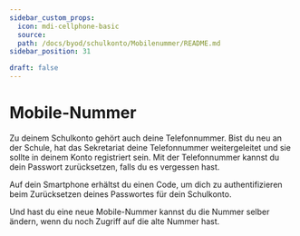 ```yaml
---
sidebar_custom_props:
  icon: mdi-cellphone-basic
  source: 
  path: /docs/byod/schulkonto/Mobilenummer/README.md
sidebar_position: 31

draft: false
---
```


#  Mobile-Nummer

Zu deinem Schulkonto gehört auch deine Telefonnummer. Bist du neu an der Schule, hat das Sekretariat deine Telefonnummer weitergeleitet und sie sollte in deinem Konto registriert sein. Mit der Telefonnummer kannst du dein Passwort zurücksetzen, falls du es vergessen hast.

Auf dein Smartphone erhältst du einen Code, um dich zu authentifizieren beim Zurücksetzen deines Passwortes für dein Schulkonto.




Und hast du eine neue Mobile-Nummer kannst du die Nummer selber ändern, wenn du noch Zugriff auf die alte Nummer hast. 

